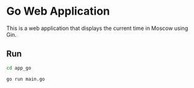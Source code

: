 # Go Web Application

This is a web application that displays the current time in Moscow using Gin.

## Run

   ```bash
   cd app_go
   ```
   ```bash
   go run main.go
   ```